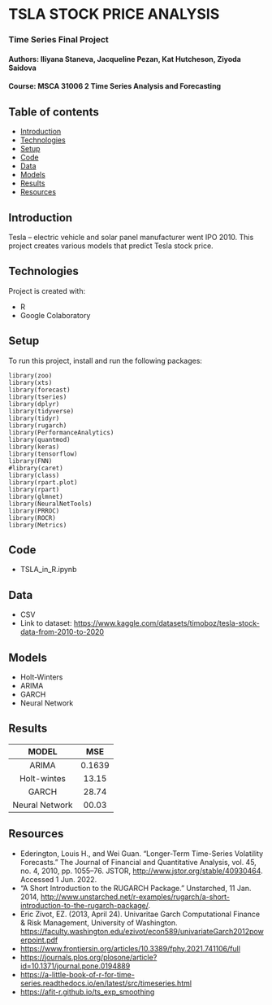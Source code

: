 # TSLA STOCK PRICE ANALYSIS 
### Time Series Final Project 
#### Authors: Iliyana Staneva, Jacqueline Pezan, Kat Hutcheson, Ziyoda Saidova
#### Course: MSCA 31006 2 Time Series Analysis and Forecasting

## Table of contents
* [Introduction](#introduction)
* [Technologies](#technologies)
* [Setup](#setup)
* [Code](#Code)
* [Data](#data)
* [Models](#models)
* [Results](#results)
* [Resources](#resources) 

## Introduction
Tesla – electric vehicle and solar panel manufacturer went IPO 2010. 
This project creates various models that predict Tesla stock price. 
	
## Technologies
Project is created with:
* R
* Google Colaboratory 
	
## Setup
To run this project, install and run the following packages: 

```
library(zoo)
library(xts)
library(forecast)
library(tseries)
library(dplyr)
library(tidyverse)
library(tidyr)
library(rugarch)
library(PerformanceAnalytics)
library(quantmod)
library(keras)
library(tensorflow)
library(FNN)
#library(caret)
library(class) 
library(rpart.plot)
library(rpart)  
library(glmnet)
library(NeuralNetTools) 
library(PRROC)
library(ROCR) 
library(Metrics)
```
## Code
- TSLA_in_R.ipynb

## Data
- CSV 
- Link to dataset: https://www.kaggle.com/datasets/timoboz/tesla-stock-data-from-2010-to-2020

## Models
- Holt-Winters
- ARIMA
- GARCH
- Neural Network

## Results
| **MODEL** | **MSE**  | 
| :---:   | :-: | 
| ARIMA | 0.1639 | 
| Holt-wintes | 13.15 | 
| GARCH | 28.74 |
| Neural Network | 00.03 | 

## Resources
- Ederington, Louis H., and Wei Guan. “Longer-Term Time-Series Volatility Forecasts.” The Journal of Financial and Quantitative Analysis, vol. 45, no. 4, 2010, pp. 1055–76. JSTOR, http://www.jstor.org/stable/40930464. Accessed 1 Jun. 2022.
- “A Short Introduction to the RUGARCH Package.” Unstarched, 11 Jan. 2014, http://www.unstarched.net/r-examples/rugarch/a-short-introduction-to-the-rugarch-package/.
- Eric Zivot, EZ. (2013, April 24). Univaritae Garch Computational Finance & Risk Management, University of Washington. https://faculty.washington.edu/ezivot/econ589/univariateGarch2012powerpoint.pdf
- https://www.frontiersin.org/articles/10.3389/fphy.2021.741106/full
- https://journals.plos.org/plosone/article?id=10.1371/journal.pone.0194889
- https://a-little-book-of-r-for-time-series.readthedocs.io/en/latest/src/timeseries.html
- https://afit-r.github.io/ts_exp_smoothing
 
